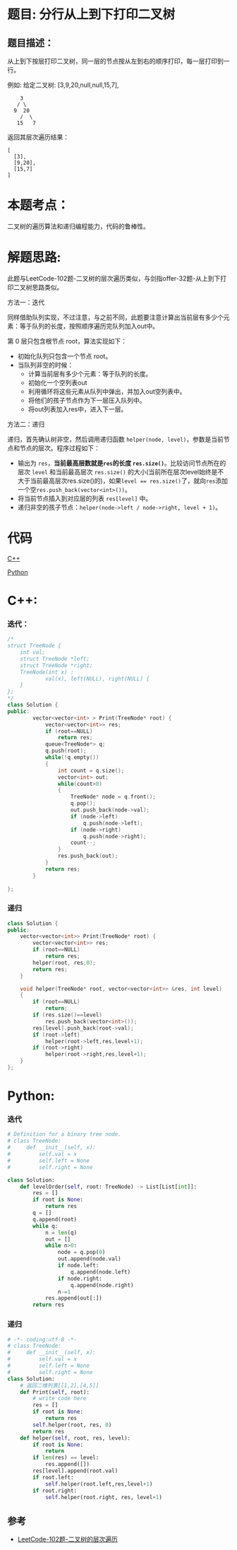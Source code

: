 # 题目: 分行从上到下打印二叉树
## 题目描述：
从上到下按层打印二叉树，同一层的节点按从左到右的顺序打印，每一层打印到一行。

例如:
给定二叉树: [3,9,20,null,null,15,7],
```
    3
   / \
  9  20
    /  \
   15   7
```
返回其层次遍历结果：
```
[
  [3],
  [9,20],
  [15,7]
]
```
# 本题考点：
  
  二叉树的遍历算法和递归编程能力，代码的鲁棒性。
  
# 解题思路:
  此题与LeetCode-102题-二叉树的层次遍历类似，与剑指offer-32题-从上到下打印二叉树思路类似。
  
  方法一：迭代
  
  同样借助队列实现，不过注意，与之前不同，此题要注意计算出当前层有多少个元素：等于队列的长度，按照顺序遍历完队列加入out中。
  
  第 0 层只包含根节点 root，算法实现如下：

  - 初始化队列只包含一个节点 root。
  - 当队列非空的时候：
      - 计算当前层有多少个元素：等于队列的长度。
      - 初始化一个空列表out
      - 利用循环将这些元素从队列中弹出，并加入out空列表中。
      - 将他们的孩子节点作为下一层压入队列中。
      - 将out列表加入res中，进入下一层。
      
  方法二：递归
  
  递归，首先确认树非空，然后调用递归函数 ``helper(node, level)``，参数是当前节点和节点的层次。程序过程如下：

  - 输出为 ``res``，**当前最高层数就是``res``的长度 ``res.size()``**。比较访问节点所在的层次 ``level`` 和当前最高层次 ``res.size()`` 的大小(当前所在层次level始终是不大于当前最高层次res.size()的)，如果``level == res.size()``了，就向``res``添加一个空``res.push_back(vector<int>())``。
 -  将当前节点插入到对应层的列表 ``res[level]`` 中。
 -  递归非空的孩子节点：``helper(node->left / node->right, level + 1)``。
  
# 代码

[C++](./PrintTreesInLines.cpp)

[Python](./PrintTreesInLines.py)

# C++: 
### 迭代：
```c++
/*
struct TreeNode {
    int val;
    struct TreeNode *left;
    struct TreeNode *right;
    TreeNode(int x) :
            val(x), left(NULL), right(NULL) {
    }
};
*/
class Solution {
public:
        vector<vector<int> > Print(TreeNode* root) {
            vector<vector<int>> res;
            if (root==NULL)
                return res;
            queue<TreeNode*> q;
            q.push(root);
            while(!q.empty())
            {
                int count = q.size();
                vector<int> out;
                while(count>0)
                {
                    TreeNode* node = q.front();
                    q.pop();
                    out.push_back(node->val);
                    if (node->left)
                        q.push(node->left);
                    if (node->right)
                        q.push(node->right);
                    count--;
                }
                res.push_back(out);
            }
            return res;
        }
    
};
```
### 递归
```c++
class Solution {
public:
    vector<vector<int>> Print(TreeNode* root) {
        vector<vector<int>> res;
        if (root==NULL)
            return res;
        helper(root, res,0);
        return res;
    }

    void helper(TreeNode* root, vector<vector<int>> &res, int level)
    {
        if (root==NULL)
            return;
        if (res.size()==level)
            res.push_back(vector<int>());
        res[level].push_back(root->val);
        if (root->left)
            helper(root->left,res,level+1);
        if (root->right)
            helper(root->right,res,level+1);
    }
};
```
# Python:
###  迭代
```python
# Definition for a binary tree node.
# class TreeNode:
#     def __init__(self, x):
#         self.val = x
#         self.left = None
#         self.right = None

class Solution:
    def levelOrder(self, root: TreeNode) -> List[List[int]]:
        res = []
        if root is None:
            return res
        q = []
        q.append(root)
        while q:
            n = len(q)
            out = []
            while n>0:
                node = q.pop(0)
                out.append(node.val)
                if node.left:
                    q.append(node.left)
                if node.right:
                    q.append(node.right)
                n-=1
            res.append(out[:])
        return res
```
### 递归
```python
# -*- coding:utf-8 -*-
# class TreeNode:
#     def __init__(self, x):
#         self.val = x
#         self.left = None
#         self.right = None
class Solution:
    # 返回二维列表[[1,2],[4,5]]
    def Print(self, root):
        # write code here
        res = []
        if root is None:
            return res
        self.helper(root, res, 0)
        return res
    def helper(self, root, res, level):
        if root is None:
            return
        if len(res) == level:
            res.append([])
        res[level].append(root.val)
        if root.left:
            self.helper(root.left,res,level+1)
        if root.right:
            self.helper(root.right, res, level+1)
```
## 参考
  -  [LeetCode-102题-二叉树的层次遍历](https://github.com/bryceustc/LeetCode_Note/blob/master/cpp/Binary-Tree-Level-Order-Traversal/README.md)

